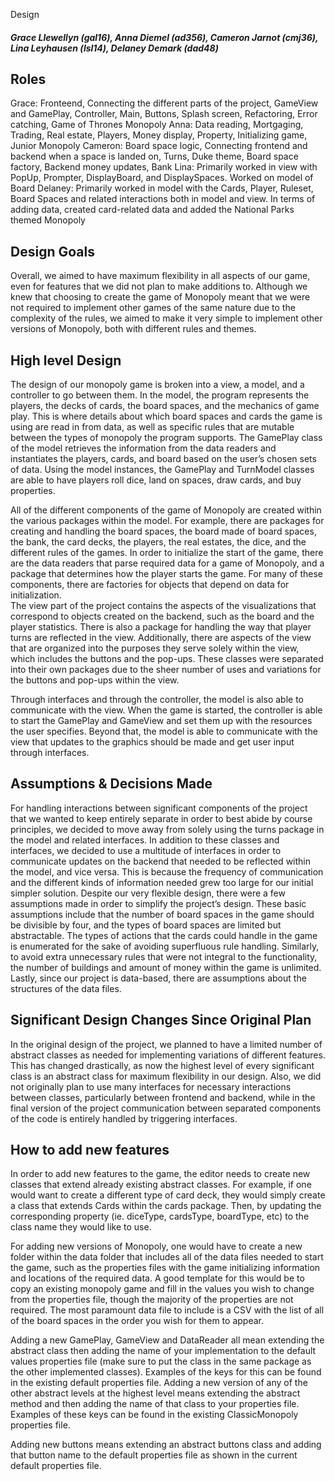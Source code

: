 Design
##### Grace Llewellyn (gal16), Anna Diemel (ad356), Cameron Jarnot (cmj36), Lina Leyhausen (lsl14), Delaney Demark (dad48)

## Roles
Grace: Fronteend, Connecting the different parts of the project, GameView and GamePlay, Controller, Main, Buttons, Splash screen, Refactoring, Error catching, Game of Thrones Monopoly
Anna: Data reading, Mortgaging, Trading, Real estate, Players, Money display, Property, Initializing game, Junior Monopoly
Cameron: Board space logic, Connecting frontend and backend when a space is landed on, Turns, Duke theme, Board space factory, Backend money updates, Bank
Lina: Primarily worked in view with PopUp, Prompter, DisplayBoard, and DisplaySpaces. Worked on model of Board
Delaney: Primarily worked in model with the Cards, Player, Ruleset, Board Spaces and related interactions both in model and view. In terms of adding data, created card-related data and added the National Parks themed Monopoly

## Design Goals
Overall, we aimed to have maximum flexibility in all aspects of our game, even
for features that we did not plan to make additions to. Although we knew that
choosing to create the game of Monopoly meant that we were not required to
implement other games of the same nature due to the complexity of the rules,
we aimed to make it very simple to implement other versions of Monopoly, both
with different rules and themes.

## High level Design
   The design of our monopoly game is broken into a view, a model, and a controller
   to go between them. In the model, the program represents the players, the decks
   of cards, the board spaces, and the mechanics of game play. This is where details
   about which board spaces and cards the game is using are read in from data, as 
   well as specific rules that are mutable between the types of monopoly the program 
   supports. The GamePlay class of the model retrieves the information from the data
   readers and instantiates the players, cards, and board based on the user’s chosen
   sets of data. Using the model instances, the GamePlay and TurnModel classes are 
   able to have players roll dice, land on spaces, draw cards, and buy properties. 
   
   All of the different components of the game of Monopoly are created within the 
   various packages within the model. For example, there are packages for creating 
   and handling the board spaces, the board made of board spaces, the bank, the 
   card decks, the players, the real estates, the dice, and the different rules 
   of the games. In order to initialize the start of the game, there are the data 
   readers that parse required data for a game of Monopoly, and a package that 
   determines how the player starts the game. For many of these components, there 
   are factories for objects that depend on data for initialization.	
   The view part of the project contains the aspects of the visualizations that 
   correspond to objects created on the backend, such as the board and the player 
   statistics. There is also a package for handling the way that player turns are 
   reflected in the view. Additionally, there are aspects of the view that are 
   organized into the purposes they serve solely within the view, which includes 
   the buttons and the pop-ups. These classes were separated into their own packages 
   due to the sheer number of uses and variations for the buttons and pop-ups within 
   the view.
   
   Through interfaces and through the controller, the model is also able to communicate
   with the view. When the game is started, the controller is able to start the GamePlay 
   and GameView and set them up with the resources the user specifies. Beyond that, 
   the model is able to communicate with the view that updates to the graphics should
   be made and get user input through interfaces. 

## Assumptions & Decisions Made
For handling interactions between significant components of the project that we wanted to keep entirely separate in order to best abide by course principles, we decided to move away from solely using the turns package in the model and related interfaces. In addition to these classes and interfaces, we decided to use a multitude of interfaces in order to communicate updates on the backend that needed to be reflected within the model, and vice versa. This is because the frequency of communication and the different kinds of information needed grew too large for our initial simpler solution.
Despite our very flexible design, there were a few assumptions made in order to simplify the project’s design. These basic assumptions include that the number of board spaces in the game should be divisible by four, and the types of board spaces are limited but abstractable. The types of actions that the cards could handle in the game is enumerated for the sake of avoiding superfluous rule handling. Similarly, to avoid extra unnecessary rules that were not integral to the functionality, the number of buildings and amount of money within the game is unlimited. Lastly, since our project is data-based, there are assumptions about the structures of the data files.

## Significant Design Changes Since Original Plan
In the original design of the project, we planned to have a limited number of abstract classes as needed for implementing variations of different features. This has changed drastically, as now the highest level of every significant class is an abstract class for maximum flexibility in our design. Also, we did not originally plan to use many interfaces for necessary interactions between classes, particularly between frontend and backend, while in the final version of the project communication between separated components of the code is entirely handled by triggering interfaces.

## How to add new features
In order to add new features to the game, the editor needs to create new classes that extend already existing abstract classes. For example, if one would want to create a different type of card deck, they would simply create a class that extends Cards within the cards package. Then, by updating the corresponding property (ie. diceType, cardsType, boardType, etc) to the class name they would like to use.


For adding new versions of Monopoly, one would have to create a new folder within the data folder that includes all of the data files needed to start the game,
such as the properties files with the game initializing information and locations
of the required data. A good template for this would be to copy an existing monopoly game and fill in the values you wish to change from the properties file, though the majority of the properties are not required. The most paramount data file to include is a CSV with the list of all of the board spaces in the order you wish for them to appear.

Adding a new GamePlay, GameView and DataReader all mean extending the abstract class then adding the name of your implementation to the default values properties file (make sure to put the class in the same package as the other implemented classes). Examples of the keys for this can be found in the existing default properties file. Adding a new version of any of the other abstract levels at the highest level means extending the abstract method and then adding the name of that class to your properties file. Examples of these keys can be found in the existing ClassicMonopoly properties file. 

Adding new buttons means extending an abstract buttons class and adding that button name to the default properties file as shown in the current default properties file.
